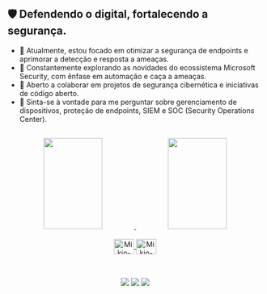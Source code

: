 ## 🛡️ Defendendo o digital, fortalecendo a segurança.

- 🔭 Atualmente, estou focado em otimizar a segurança de endpoints e aprimorar a detecção e resposta a ameaças.
- 🌱 Constantemente explorando as novidades do ecossistema Microsoft Security, com ênfase em automação e caça a ameaças.
- 👯 Aberto a colaborar em projetos de segurança cibernética e iniciativas de código aberto.
- 💬 Sinta-se à vontade para me perguntar sobre gerenciamento de dispositivos, proteção de endpoints, SIEM e SOC (Security Operations Center).
  <div>
##
  <div align="center">
    <a href="https://github.com/mikionakamaru">
    <img width="48%" height="180em" src="https://github-readme-stats.vercel.app/api?username=mikionakamaru&show_icons=true&theme=dark&include_all_commits=true&count_private=true"/>
    <img width="48%" height="180em" src="https://github-readme-stats.vercel.app/api/top-langs/?username=mikionakamaru&layout=compact&langs_count=7&theme=dark"/>
  </div>

   <div align="center" style="display: inline_block"><br>
    <img align="center" alt="Mikio-powershell" height="30" width="40" src="https://cdn.jsdelivr.net/gh/devicons/devicon@latest/icons/powershell/powershell-plain.svg">
    <img align="center" alt="Mikio-python" height="30" width="40" src="https://cdn.jsdelivr.net/gh/devicons/devicon@latest/icons/python/python-plain.svg" />
 
##  
<div align="center" style="display: inline_block"><br>
  <a href = "mailto:mikionakamaru@gmail.com"><img src="https://img.shields.io/badge/-Gmail-%23333?style=for-the-badge&logo=gmail&logoColor=white" target="_blank"></a>
  <a href="https://www.linkedin.com/in/mikionakamaru/" target="_blank"><img src="https://img.shields.io/badge/-LinkedIn-%230077B5?style=for-the-badge&logo=linkedin&logoColor=white" target="_blank"></a>
   <a href="https://www.youtube.com/watch?v=vVMFjvZ5u6k&list=PLBoy3I-Cy4FEMTrgOqDwGm4JYUfI1Ds_4" target="_blank"><img src="https://img.shields.io/badge/YouTube-FF0000?style=for-the-badge&logo=youtube&logoColor=white" target="_blank"></a>
  </div>
